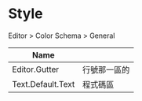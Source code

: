# Style

Editor > Color Schema > General

| Name              |              |
| ----------------- | ------------ |
| Editor.Gutter     | 行號那一區的 |
| Text.Default.Text | 程式碼區     |
